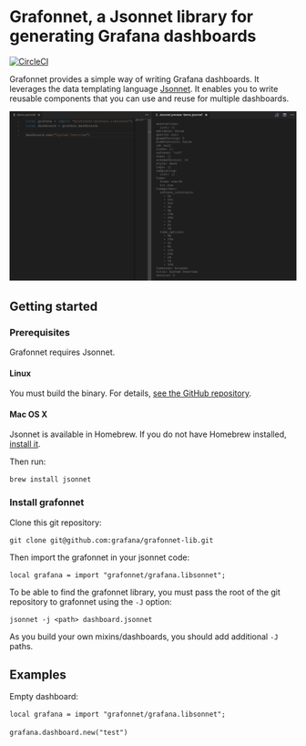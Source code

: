 # Grafonnet, a Jsonnet library for generating Grafana dashboards

[![CircleCI](https://circleci.com/gh/grafana/grafonnet-lib.svg?style=svg)](https://circleci.com/gh/grafana/grafonnet-lib)

Grafonnet provides a simple way of writing Grafana dashboards. It leverages the
data templating language [Jsonnet][jsonnet]. It enables you to write reusable
components that you can use and reuse for multiple dashboards.

![screenshot](screenshot.png)

## Getting started

### Prerequisites

Grafonnet requires Jsonnet.

#### Linux

You must build the binary. For details, [see the GitHub
repository][jsonnetgh].

#### Mac OS X

Jsonnet is available in Homebrew. If you do not have Homebrew installed,
[install it][brew].

Then run:

```
brew install jsonnet
```

### Install grafonnet

Clone this git repository:

```
git clone git@github.com:grafana/grafonnet-lib.git
```

Then import the grafonnet in your jsonnet code:

```
local grafana = import "grafonnet/grafana.libsonnet";
```

To be able to find the grafonnet library, you must pass the root of the git
repository to grafonnet using the `-J` option:

```
jsonnet -j <path> dashboard.jsonnet
```

As you build your own mixins/dashboards, you should add additional `-J` paths.

## Examples

Empty dashboard:

```jsonnet
local grafana = import "grafonnet/grafana.libsonnet";

grafana.dashboard.new("test")
```


[brew]:https://brew.sh/
[jsonnet]:http://jsonnet.org/
[jsonnetgh]:https://github.com/google/jsonnet
